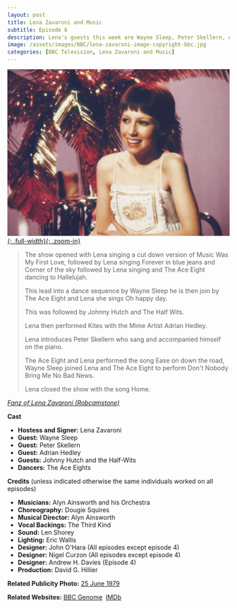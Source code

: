 ```yaml
---
layout: post
title: Lena Zavaroni and Music
subtitle: Episode 6
description: Lena's guests this week are Wayne Sleep, Peter Skellern, Adrian Hedley and Johnny Hutch & the Half-Wits.
image: /assets/images/BBC/lena-zavaroni-image-copyright-bbc.jpg
categories: [BBC Television, Lena Zavaroni and Music]
---
```


[![BBC Publicity Photo of Lena Zavaroni for her TV show Lena Zavaroni and Music](/assets/images/BBC/lena-zavaroni-image-copyright-bbc.jpg){: .full-width}{: .zoom-in}](/assets/images/BBC/lena-zavaroni-image-copyright-bbc.jpg)

> The show opened with Lena singing a cut down version of Music Was My First Love, followed by Lena singing Forever in blue jeans and Corner of the sky followed by Lena singing and The Ace Eight dancing to Hallelujah.
>
> This lead into a dance sequence by Wayne Sleep he is then join by The Ace Eight and Lena she sings Oh happy day.
>
> This was followed by Johnny Hutch and The Half Wits.
>
> Lena then performed Kites with the Mime Artist Adrian Hedley.
>
> Lena introduces Peter Skellern who sang and accompanied himself on the piano.
>
> The Ace Eight and Lena performed the song Ease on down the road, Wayne Sleep joined Lena and The Ace Eight to perform Don't Nobody Bring Me No Bad News.
>
> Lena closed the show with the song Home.

<cite>[Fanz of Lena Zavaroni (Robcamstone)](https://www.imdb.com/title/tt2353844/plotsummary#summaries)</cite>

**Cast**
* **Hostess and Signer:** Lena Zavaroni
* **Guest:** Wayne Sleep
* **Guest:** Peter Skellern
* **Guest:** Adrian Hedley
* **Guests:** Johnny Hutch and the Half-Wits
* **Dancers:** The Ace Eights

**Credits** (unless indicated otherwise the same individuals worked on all episodes)
* **Musicians:** Alyn Ainsworth and his Orchestra
* **Choreography:** Dougie Squires
* **Musical Director:** Alyn Ainsworth
* **Vocal Backings:** The Third Kind
* **Sound:** Len Shorey
* **Lighting:** Eric Wallis
* **Designer:** John O'Hara (All episodes except episode 4)
* **Designer:** Nigel Curzon (All episodes except episode 4)
* **Designer:** Andrew H. Davies (Episode 4)
* **Production:** David G. Hillier

**Related Publicity Photo:**
<span class="post-categories">[25 June 1979](/publicity%20photos/1979/06/25/lena-zavaroni.html)</span>

**Related Websites:**
<span class="post-categories">[BBC Genome](https://genome.ch.bbc.co.uk/1a13cd812b3e46f0a8b26eda147c23cd)&nbsp;
[IMDb](http://www.imdb.com/title/tt2353844)</span>
